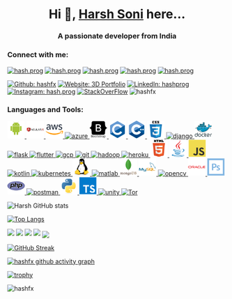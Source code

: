<h1 align="center">Hi 👋,  <a href="https://hashfx.github.io/Portfolio2022" target="blank">Harsh Soni</a> here...</h1> 
<h3 align="center">A passionate developer from India</h3>  
  
  
<!-- Social Media Handles -->

<h3 align="left">Connect with me:</h3>  
<p align="left">
<a href="https://instagram.com/hash.prog" target="blank"><img align="center" src="https://cdn.jsdelivr.net/npm/simple-icons@3.0.1/icons/instagram.svg" alt="hash.prog" height="30" width="40" /></a>  
<a href="https://github.com/hashfx" target="blank"><img align="center" src="https://cdn.jsdelivr.net/npm/simple-icons@3.0.1/icons/github.svg" alt="hash.prog" height="30" width="40" /></a>
<a href="https://stackoverflow.com/users/14162484/hash-fx" target="blank"><img align="center" src="https://cdn.jsdelivr.net/npm/simple-icons@3.0.1/icons/stackoverflow.svg" alt="hash.prog" height="30" width="40" /></a>
<a href="https://www.linkedin.com/in/hashprog/" target="blank"><img align="center" src="https://cdn.jsdelivr.net/npm/simple-icons@3.0.1/icons/linkedin.svg" alt="hash.prog" height="30" width="40" /></a>
<a href="https://hashfx.github.io/Portfolio2022" target="blank"><img align="center" src="https://cdn.jsdelivr.net/npm/simple-icons@3.0.1/icons/googleearth.svg" alt="hash.prog" height="30" width="40" /></a>

  
<!-- Social Media Banners -->
  
<a href="https://github.com/hashfx" target="_blank"> ![Github: hashfx](https://img.shields.io/badge/GitHub-100000?style=plastic&logo=github)</a>
<a href="https://hashfx.github.io/Portfolio2022">![Website: 3D Portfolio](https://img.shields.io/badge/website-000000?style=plastic&logo=About.me&logoColor=white)</a>
<a href="https://www.linkedin.com/in/hashprog">![LinkedIn: hashprog](https://img.shields.io/badge/-LinkedIn-0e76a8?style=plastic&logo=linkedIn)</a>
<a href="https://www.instagram.com/hash.prog">![Instagram: hash.prog](https://img.shields.io/badge/-Instagram-833AB4?style=plastic&logo=Instagram)</a>
<a href="https://stackoverflow.com/users/14162484/hash-fx" target="_blank"> ![StackOverFlow](https://img.shields.io/badge/Stack_Overflow-FE7A16?style=plastic&logo=stack-overflow&logoColor=white)</a>
<img src="https://komarev.com/ghpvc/?username=hashfx&label=Profile%20views&color=0e75b6&style=flat" alt="hashfx" />

  
<!-- Skillset Icons -->
  
<!-- ![alt text](https://github-readme-streak-stats.herokuapp.com/?user=hashfx) -->
  
</p>
  

<!-- Language and Tools -->

<h3 align="left">Languages and Tools:</h3>

<p align="left"> <a href="https://developer.android.com" target="_blank"> <img src="https://raw.githubusercontent.com/devicons/devicon/master/icons/android/android-original-wordmark.svg" alt="android" width="40" height="40"/> </a> <a href="https://angular.io" target="_blank"> 
<img src="https://raw.githubusercontent.com/devicons/devicon/master/icons/angularjs/angularjs-original-wordmark.svg" alt="angularjs" width="40" height="40"/> </a> <a href="https://aws.amazon.com" target="_blank"> <img src="https://raw.githubusercontent.com/devicons/devicon/master/icons/amazonwebservices/amazonwebservices-original-wordmark.svg" alt="aws" width="40" height="40"/> </a> <a href="https://azure.microsoft.com/en-in/" target="_blank"> <img src="https://www.vectorlogo.zone/logos/microsoft_azure/microsoft_azure-icon.svg" alt="azure" width="40" height="40"/> </a> <a href="https://getbootstrap.com" target="_blank"> <img src="https://raw.githubusercontent.com/devicons/devicon/master/icons/bootstrap/bootstrap-plain-wordmark.svg" alt="bootstrap" width="40" height="40"/> </a> <a href="https://www.cprogramming.com/" target="_blank"> <img src="https://raw.githubusercontent.com/devicons/devicon/master/icons/c/c-original.svg" alt="c" width="40" height="40"/> </a> <a href="https://www.w3schools.com/cpp/" target="_blank"> <img src="https://raw.githubusercontent.com/devicons/devicon/master/icons/cplusplus/cplusplus-original.svg" alt="cplusplus" width="40" height="40"/> </a> <a href="https://www.w3schools.com/css/" target="_blank"> <img src="https://raw.githubusercontent.com/devicons/devicon/master/icons/css3/css3-original-wordmark.svg" alt="css3" width="40" height="40"/> </a> <a href="https://www.djangoproject.com/" target="_blank"> <img src="https://img.icons8.com/ios/40/000000/django.png" alt="django" width="40" height="40"/> </a> <a href="https://www.docker.com/" target="_blank"> <img src="https://raw.githubusercontent.com/devicons/devicon/master/icons/docker/docker-original-wordmark.svg" alt="docker" width="40" height="40"/> </a> <a href="https://flask.palletsprojects.com/" target="_blank"> <img src="https://www.vectorlogo.zone/logos/pocoo_flask/pocoo_flask-icon.svg" alt="flask" width="40" height="40"/> </a> <a href="https://flutter.dev" target="_blank"> <img src="https://www.vectorlogo.zone/logos/flutterio/flutterio-icon.svg" alt="flutter" width="40" height="40"/> </a> <a href="https://cloud.google.com" target="_blank"> <img src="https://www.vectorlogo.zone/logos/google_cloud/google_cloud-icon.svg" alt="gcp" width="40" height="40"/> </a> <a href="https://git-scm.com/" target="_blank"> <img src="https://www.vectorlogo.zone/logos/git-scm/git-scm-icon.svg" alt="git" width="40" height="40"/> </a> <a href="https://hadoop.apache.org/" target="_blank"> <img src="https://www.vectorlogo.zone/logos/apache_hadoop/apache_hadoop-icon.svg" alt="hadoop" width="40" height="40"/> </a> <a href="https://heroku.com" target="_blank"> <img src="https://www.vectorlogo.zone/logos/heroku/heroku-icon.svg" alt="heroku" width="40" height="40"/> </a> <a href="https://www.w3.org/html/" target="_blank"> <img src="https://raw.githubusercontent.com/devicons/devicon/master/icons/html5/html5-original-wordmark.svg" alt="html5" width="40" height="40"/> </a> <a href="https://www.java.com" target="_blank"> <img src="https://raw.githubusercontent.com/devicons/devicon/master/icons/java/java-original.svg" alt="java" width="40" height="40"/> </a> <a href="https://developer.mozilla.org/en-US/docs/Web/JavaScript" target="_blank"> <img src="https://raw.githubusercontent.com/devicons/devicon/master/icons/javascript/javascript-original.svg" alt="javascript" width="40" height="40"/> </a> <a href="https://kotlinlang.org" target="_blank"> <img src="https://www.vectorlogo.zone/logos/kotlinlang/kotlinlang-icon.svg" alt="kotlin" width="40" height="40"/> </a> <a href="https://kubernetes.io" target="_blank"> <img src="https://www.vectorlogo.zone/logos/kubernetes/kubernetes-icon.svg" alt="kubernetes" width="40" height="40"/> </a> <a href="https://www.linux.org/" target="_blank"> <img src="https://raw.githubusercontent.com/devicons/devicon/master/icons/linux/linux-original.svg" alt="linux" width="40" height="40"/> </a> <a href="https://www.mathworks.com/" target="_blank"> <img src="https://img.icons8.com/fluency/48/000000/matlab.png" alt="matlab" width="40" height="40"/> </a> <a href="https://www.mongodb.com/" target="_blank"> <img src="https://raw.githubusercontent.com/devicons/devicon/master/icons/mongodb/mongodb-original-wordmark.svg" alt="mongodb" width="40" height="40"/> </a> <a href="https://www.microsoft.com/en-us/sql-server" target="_blank">  <img src="https://raw.githubusercontent.com/devicons/devicon/master/icons/mysql/mysql-original-wordmark.svg" alt="mysql" width="40" height="40"/> </a> <a href="https://opencv.org/" target="_blank"> <img src="https://www.vectorlogo.zone/logos/opencv/opencv-icon.svg" alt="opencv" width="40" height="40"/> </a> <a href="https://www.oracle.com/" target="_blank"> <img src="https://raw.githubusercontent.com/devicons/devicon/master/icons/oracle/oracle-original.svg" alt="oracle" width="40" height="40"/> </a> <a href="https://www.photoshop.com/en" target="_blank"> <img src="https://raw.githubusercontent.com/devicons/devicon/master/icons/photoshop/photoshop-line.svg" alt="photoshop" width="40" height="40"/> </a> <a href="https://www.php.net" target="_blank"> <img src="https://raw.githubusercontent.com/devicons/devicon/master/icons/php/php-original.svg" alt="php" width="40" height="40"/> </a> <a href="https://postman.com" target="_blank"> <img src="https://www.vectorlogo.zone/logos/getpostman/getpostman-icon.svg" alt="postman" width="40" height="40"/> </a> <a href="https://www.python.org" target="_blank"> <img src="https://raw.githubusercontent.com/devicons/devicon/master/icons/python/python-original.svg" alt="python" width="40" height="40"/> </a> <a href="https://www.typescriptlang.org/" target="_blank"> <img src="https://raw.githubusercontent.com/devicons/devicon/master/icons/typescript/typescript-original.svg" alt="typescript" width="40" height="40"/> </a> <a href="https://unity.com/" target="_blank"> <img src="https://www.vectorlogo.zone/logos/unity3d/unity3d-icon.svg" alt="unity" width="40" height="40"/> </a>
<a href="https://www.torproject.org/" target="_blank"> <img src="https://img.shields.io/badge/Tor_Browser-7D4698?style=for-the-badge&logo=Tor-Browser&logoColor=white" alt="Tor" /> </a>
</p>  
  



<!-- Github Statistics Cards -->


  ![Harsh GitHub stats](https://github-readme-stats.vercel.app/api?username=hashfx&count_private=true&title_color=39FF14&show_icons=true&icon_color=ADD8E6&theme=dracula&include_all_commits=true&hide_rank=false&custom_title=@hashfx-Github-stats&rank_icon=percentile)


[![Top Langs](https://github-readme-stats.vercel.app/api/top-langs/?username=hashfx&theme=react&custom_title=Most-Used-Languages)](https://github.com/hashfx/github-readme-stats) 


<!-- OS, Language, Website Banners -->

![](https://img.shields.io/badge/OS-Windows-informational?style=flat&logo=windows&logoColor=skyblue&color=skyblue)      ![](https://img.shields.io/badge/OS-Linux-informational?style=flat&logo=linux&logoColor=critical&color=lightgreen)   ![](https://img.shields.io/badge/OS-Mac-informational?style=flat&logo=apple&logoColor=white&color=silver)    ![](https://img.shields.io/badge/Language-Python-informational?style=flat&logo=python&logoColor=white&color=yellow)    <a href="https://hashfx.github.io/Portfolio2022/">
   <img align="center" src="https://img.shields.io/badge/Website-harshtech.me-informational?style=flat&logo=android&logoColor=skyblue&color=skyblue" />
</a>
<!-- ![](https://img.shields.io/badge/Website-harshtech.me-informational?style=flat&logo=android&logoColor=skyblue&color=skyblue) -->

<!--
<a href="https://github.com/hashfx/todo-app">
 <img align="center" src="https://github-readme-stats.vercel.app/api/pin/?username=hashfx&repo=todo-app&theme=react&show_owner=true&border_radius=10" />
</a>

<a href="https://github.com/hashfx/FlaskMarket">
<img align="center" src="https://github-readme-stats.vercel.app/api/pin/?username=hashfx&repo=FlaskMarket&theme=highcontrast&show_owner=true&border_radius=10" />
</a>

<a href="https://github.com/hashfx/GALAXY-game">
<img align="center" src="https://github-readme-stats.vercel.app/api/pin/?username=hashfx&repo=GALAXY-game&theme=radical&show_owner=true" />
</a>

<a href="https://github.com/hashfx/DSApython">
<img align="center" src="https://github-readme-stats.vercel.app/api/pin/?username=hashfx&repo=DSApython&theme=github_dark&show_owner=true&border_radius=10" />
</a>
-->

[![GitHub Streak](https://github-readme-streak-stats.herokuapp.com?user=hashfx&theme=tokyonight&hide_border=true&ring=1EE2BF&fire=E25525)](https://git.io/streak-stats)

[![hashfx github activity graph](https://activity-graph.herokuapp.com/graph?username=hashfx&theme=react-dark&hide_border=true)](https://github.com/ashutosh00710/github-readme-activity-graph)


[![trophy](https://github-profile-trophy.vercel.app/?username=hashfx&no-bg=true&no-frame=true&theme=algolia&row=2&column=3&margin-w=15&margin-h=15)](https://github.com/ryo-ma/github-profile-trophy)

<p align="left"> <img src="https://komarev.com/ghpvc/?username=hashfx&label=Profile%20views&color=0e75b6&style=flat" alt="hashfx" /> </p> 





